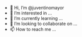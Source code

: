 - 👋 Hi, I’m @juventinomayor
- 👀 I’m interested in ...
- 🌱 I’m currently learning ...
- 💞️ I’m looking to collaborate on ...
- 📫 How to reach me ...

<!---
juventinomayor/juventinomayor is a ✨ special ✨ repository because its `README.md` (this file) appears on your GitHub profile.
You can click the Preview link to take a look at your changes.
--->
